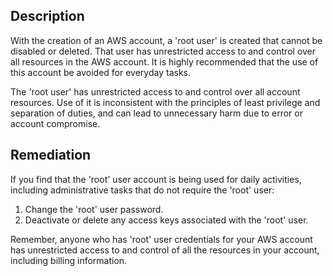 ## Description

With the creation of an AWS account, a 'root user' is created that cannot be disabled or deleted. That user has unrestricted access to and control over all resources in the AWS account. It is highly recommended that the use of this account be avoided for everyday tasks.

The 'root user' has unrestricted access to and control over all account resources. Use of it is inconsistent with the principles of least privilege and separation of duties, and can lead to unnecessary harm due to error or account compromise.

## Remediation

If you find that the 'root' user account is being used for daily activities, including administrative tasks that do not require the 'root' user:

1. Change the 'root' user password.
2. Deactivate or delete any access keys associated with the 'root' user.

Remember, anyone who has 'root' user credentials for your AWS account has unrestricted access to and control of all the resources in your account, including billing information.
